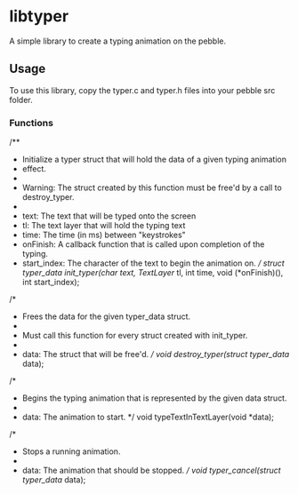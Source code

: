 libtyper
=========

A simple library to create a typing animation on the pebble.

## Usage

To use this library, copy the typer.c and typer.h files into your pebble src folder.

### Functions 

/**
 * Initialize a typer struct that will hold the data of a given typing animation
 * effect. 
 *
 * Warning: The struct created by this function must be free'd by a call to destroy_typer. 
 *
 * text: The text that will be typed onto the screen
 * tl: The text layer that will hold the typing text
 * time: The time (in ms) between "keystrokes" 
 * onFinish: A callback function that is called upon completion of the typing. 
 * start_index: The character of the text to begin the animation on. 
 */
struct typer_data *init_typer(char* text, TextLayer* tl, int time, void (*onFinish)(), int start_index);

/*
 * Frees the data for the given typer_data struct. 
 *
 * Must call this function for every struct created with init_typer. 
 * 
 * data: The struct that will be free'd.
 */
void destroy_typer(struct typer_data* data);

/*
 * Begins the typing animation that is represented by the given data struct. 
 *
 * data: The animation to start.
 */
void typeTextInTextLayer(void *data);

/*
 * Stops a running animation. 
 *
 * data: The animation that should be stopped. 
 */
void typer_cancel(struct typer_data* data);

